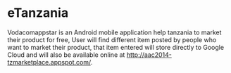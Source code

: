 eTanzania
==============
Vodacomappstar is an Android mobile application help tanzania to market their product for free, User will find different item 
posted by people who want to market their product, that item entered will store directly to Google Cloud and will also be 
available online at http://aac2014-tzmarketplace.appspot.com/. 

